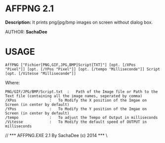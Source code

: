 # AFFPNG 2.1
**Description:**
It prints png/jpg/bmp images on screen without dialog box.

AUTHOR:	**SachaDee**

# USAGE

<code>AffPNG ["Fichier[PNG,GIF,JPG,BMP]Script[TXT]"] [opt. [/XPos "Pixel"]] [opt. [/YPos "Pixel"]] [opt. [/tempo "Milliseconde"]] Script [opt. [/Vitesse "Milliseconde"]]</code>

Where: 

    PNG/GIF/JPG/BMP/Script.txt 	:	Path of the Image file or Path to the Text file (containing all the image names, seperated by comma)  
    /XPos				:	To Modify the X position of the Imgae on Screen (in center by default)  
    /YPos				:	To Modify the Y position of the Imgae on Screen (in center by default)  
    /tempo				:	To adjust the Tempo of Output in milliseconds 
    /Vitesse			:	To Modify the default speed of OUTPUT in milliseconds 


// *** AFFPNG.EXE 2.1 By SachaDee (c) 2014 *** \\
